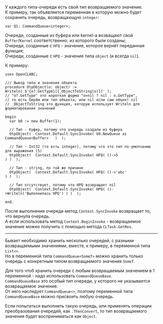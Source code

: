 ﻿


У каждого типа-очереди есть свой тип возвращаемого значение.\
К примеру, так объявляется переменная в которую можно будет сохранить очередь, возвращающую `integer`:
```
var Q1: CommandQueue<integer>;
```

Очереди, созданные из буфера или kernel-а возващают свой `Buffer`/`Kernel` соответственно, из которого были созданы;\
Очереди, созданные с `HFQ` - значение, которое вернёт переданная функция;\
Очереди, созданные с `HPQ` - значение типа `object` (и всегда `nil`).

К примеру:
```
uses OpenCLABC;

/// Вывод типа и значения объекта
procedure OtpObject(o: object) :=
Writeln( $'{o?.GetType}[{_ObjectToString(o)}]' );
// "o?.GetType" это короткая форма "o=nil ? nil : o.GetType",
// то есть берём или тип объекта, или nil если сам объект nil
// _ObjectToString это функция, которую использует Writeln для форматирования значений

begin
  var b0 := new Buffer(1);
  
  // Тип - буфер, потому что очередь создали из буфера
  OtpObject(  Context.Default.SyncInvoke( b0.NewQueue as CommandQueue<Buffer>   )  );
  
  // Тип - Int32 (то есть integer), потому что это тип по-умолчанию для выражения (5)
  OtpObject(  Context.Default.SyncInvoke( HFQ( ()->5                          ) )  );
  
  // Тип - string, по той же причине
  OtpObject(  Context.Default.SyncInvoke( HFQ( ()->'abc'                      ) )  );
  
  // Тип отсутствует, потому что HPQ возвращает nil
  OtpObject(  Context.Default.SyncInvoke( HPQ( ()->Writeln('Выполнилась HPQ') ) )  );
  
end.
```

После выполнения очереди метод `Context.SyncInvoke` возвращает то, что вернула очередь.\
А если использовать метод `Context.BeginInvoke` - возвращаемое значение можно получить с помощью метода `CLTask.GetRes`.

---



Бывает необходимо хранить несколько очередей, с разными возвращаемыми значениями,
вместе, к примеру, в переменной типа `List<>`.\
Но в переменной типа `CommandQueue<SomeT>` можно хранить только очередь с конкретным типом возвращаемого значения `SomeT`.

Для того чтоб хранить очереди с любым возвращаемым значением в 1 переменной - надо использовать `CommandQueueBase`.\
`CommandQueueBase` это особый тип очереди, у которого не указывается возвращаемое значение.\
От него наследует `CommandQueue<>`, поэтому переменной типа `CommandQueueBase` можно присвоить любую очередь.

Если попытаться выполнить такую очередь,
или применять операции преобразования очередей, как `.ThenConvert`,
то тип возвращаемого значения будет восприниматься как `Object`.


